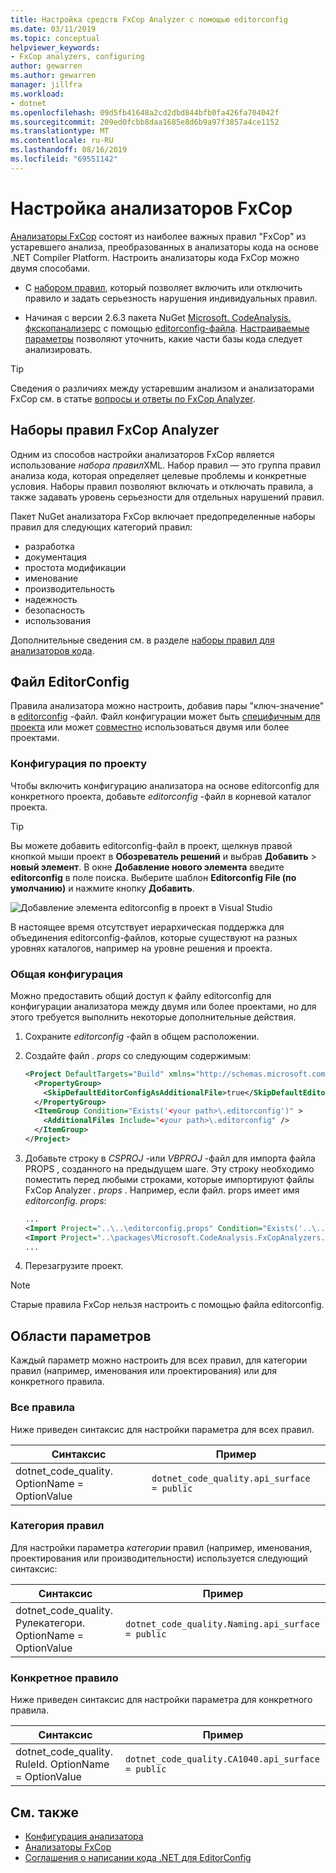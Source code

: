 ```yaml
---
title: Настройка средств FxCop Analyzer с помощью editorconfig
ms.date: 03/11/2019
ms.topic: conceptual
helpviewer_keywords:
- FxCop analyzers, configuring
author: gewarren
ms.author: gewarren
manager: jillfra
ms.workload:
- dotnet
ms.openlocfilehash: 09d5fb41648a2cd2dbd844bfb0fa426fa704042f
ms.sourcegitcommit: 209ed0fcbb8daa1685e8d6b9a97f3857a4ce1152
ms.translationtype: MT
ms.contentlocale: ru-RU
ms.lasthandoff: 08/16/2019
ms.locfileid: "69551142"
---
```

# <a name="configure-fxcop-analyzers"></a>Настройка анализаторов FxCop

[Анализаторы FxCop](install-fxcop-analyzers.md) состоят из наиболее важных правил "FxCop" из устаревшего анализа, преобразованных в анализаторы кода на основе .NET Compiler Platform. Настроить анализаторы кода FxCop можно двумя способами.

- С [набором правил](#fxcop-analyzer-rule-sets), который позволяет включить или отключить правило и задать серьезность нарушения индивидуальных правил.

- Начиная с версии 2.6.3 пакета NuGet [Microsoft. CodeAnalysis. фкскопанализерс](https://www.nuget.org/packages/Microsoft.CodeAnalysis.FxCopAnalyzers) с помощью [editorconfig-файла](#editorconfig-file). [Настраиваемые параметры](fxcop-analyzer-options.md) позволяют уточнить, какие части базы кода следует анализировать.

> [!TIP]
> Сведения о различиях между устаревшим анализом и анализаторами FxCop см. в статье [вопросы и ответы по FxCop Analyzer](fxcop-analyzers-faq.md).

## <a name="fxcop-analyzer-rule-sets"></a>Наборы правил FxCop Analyzer

Одним из способов настройки анализаторов FxCop является использование *набора правил*XML. Набор правил — это группа правил анализа кода, которая определяет целевые проблемы и конкретные условия. Наборы правил позволяют включать и отключать правила, а также задавать уровень серьезности для отдельных нарушений правил.

Пакет NuGet анализатора FxCop включает предопределенные наборы правил для следующих категорий правил:

- разработка
- документация
- простота модификации
- именование
- производительность
- надежность
- безопасность
- использования

Дополнительные сведения см. в разделе [наборы правил для анализаторов кода](analyzer-rule-sets.md).

## <a name="editorconfig-file"></a>Файл EditorConfig

Правила анализатора можно настроить, добавив пары "ключ-значение" в [editorconfig](https://editorconfig.org) -файл. Файл конфигурации может быть [специфичным для проекта](#per-project-configuration) или может [совместно](#shared-configuration) использоваться двумя или более проектами.

### <a name="per-project-configuration"></a>Конфигурация по проекту

Чтобы включить конфигурацию анализатора на основе editorconfig для конкретного проекта, добавьте *editorconfig* -файл в корневой каталог проекта.

> [!TIP]
> Вы можете добавить editorconfig-файл в проект, щелкнув правой кнопкой мыши проект в **Обозреватель решений** и выбрав **Добавить** > **новый элемент**. В окне **Добавление нового элемента** введите **editorconfig** в поле поиска. Выберите шаблон **Editorconfig File (по умолчанию)** и нажмите кнопку **Добавить**.
>
> ![Добавление элемента editorconfig в проект в Visual Studio](media/add-editorconfig-file.png)

В настоящее время отсутствует иерархическая поддержка для объединения editorconfig-файлов, которые существуют на разных уровнях каталогов, например на уровне решения и проекта.

### <a name="shared-configuration"></a>Общая конфигурация

Можно предоставить общий доступ к файлу editorconfig для конфигурации анализатора между двумя или более проектами, но для этого требуется выполнить некоторые дополнительные действия.

1. Сохраните *editorconfig* -файл в общем расположении.

2. Создайте файл *. props* со следующим содержимым:

   ```xml
   <Project DefaultTargets="Build" xmlns="http://schemas.microsoft.com/developer/msbuild/2003">
     <PropertyGroup>
       <SkipDefaultEditorConfigAsAdditionalFile>true</SkipDefaultEditorConfigAsAdditionalFile>
     </PropertyGroup>
     <ItemGroup Condition="Exists('<your path>\.editorconfig')" >
       <AdditionalFiles Include="<your path>\.editorconfig" />
     </ItemGroup>
   </Project>
   ```

3. Добавьте строку в *CSPROJ* -или *VBPROJ* -файл для импорта файла PROPS , созданного на предыдущем шаге. Эту строку необходимо поместить перед любыми строками, которые импортируют файлы FxCop Analyzer *. props* . Например, если файл. props имеет имя *editorconfig. props*:

   ```xml
   ...
   <Import Project="..\..\editorconfig.props" Condition="Exists('..\..\editorconfig.props')" />
   <Import Project="..\packages\Microsoft.CodeAnalysis.FxCopAnalyzers.2.6.3\build\Microsoft.CodeAnalysis.FxCopAnalyzers.props" Condition="Exists('..\packages\Microsoft.CodeAnalysis.FxCopAnalyzers.2.6.3\build\Microsoft.CodeAnalysis.FxCopAnalyzers.props')" />
   ...
   ```

4. Перезагрузите проект.

> [!NOTE]
> Старые правила FxCop нельзя настроить с помощью файла editorconfig.

## <a name="option-scopes"></a>Области параметров

Каждый параметр можно настроить для всех правил, для категории правил (например, именования или проектирования) или для конкретного правила.

### <a name="all-rules"></a>Все правила

Ниже приведен синтаксис для настройки параметра для всех правил.

|Синтаксис|Пример|
|-|-|
| dotnet_code_quality. OptionName = OptionValue | `dotnet_code_quality.api_surface = public` |

### <a name="category-of-rules"></a>Категория правил

Для настройки параметра *категории* правил (например, именования, проектирования или производительности) используется следующий синтаксис:

|Синтаксис|Пример|
|-|-|
| dotnet_code_quality. Рулекатегори. OptionName = OptionValue | `dotnet_code_quality.Naming.api_surface = public` |

### <a name="specific-rule"></a>Конкретное правило

Ниже приведен синтаксис для настройки параметра для конкретного правила.

|Синтаксис|Пример|
|-|-|
| dotnet_code_quality. RuleId. OptionName = OptionValue | `dotnet_code_quality.CA1040.api_surface = public` |

## <a name="see-also"></a>См. также

- [Конфигурация анализатора](https://github.com/dotnet/roslyn-analyzers/blob/master/docs/Analyzer%20Configuration.md)
- [Анализаторы FxCop](install-fxcop-analyzers.md)
- [Соглашения о написании кода .NET для EditorConfig](../ide/editorconfig-code-style-settings-reference.md)
